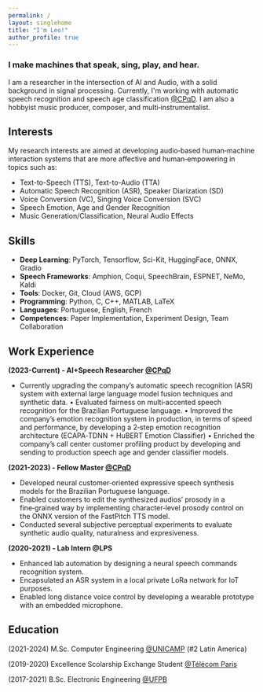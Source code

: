 ```yaml
---
permalink: /
layout: singlehome
title: "I'm Leo!"
author_profile: true
---
```

### I make machines that speak, sing, play, and hear.

I am a researcher in the intersection of AI and Audio, with a solid background in signal processing. Currently, I'm working with automatic speech recognition and speech age classification [@CPqD](https://www.linkedin.com/company/cpqd/). I am also a hobbyist music producer, composer, and multi‑instrumentalist.

## Interests
My research interests are aimed at developing audio‑based human‑machine interaction systems that are more affective and human‑empowering in topics such as: 

* Text-to-Speech (TTS), Text-to-Audio (TTA)
* Automatic Speech Recognition (ASR), Speaker Diarization (SD)
* Voice Conversion (VC), Singing Voice Conversion (SVC)
* Speech Emotion, Age and Gender Recognition
* Music Generation/Classification, Neural Audio Effects

## Skills
  * **Deep Learning**: PyTorch, Tensorflow, Sci-Kit, HuggingFace, ONNX, Gradio
  * **Speech Frameworks**: Amphion, Coqui, SpeechBrain, ESPNET, NeMo, Kaldi
  * **Tools**: Docker, Git, Cloud (AWS, GCP)
  * **Programming**: Python, C, C++, MATLAB, LaTeX
  * **Languages**: Portuguese, English, French
  * **Competences**: Paper Implementation, Experiment Design, Team Collaboration

## Work Experience
**(2023-Current) - AI+Speech Researcher [@CPqD](https://www.linkedin.com/company/cpqd/)**
  * Currently upgrading the company’s automatic speech recognition (ASR) system with external large language model fusion techniques and synthetic data.
  • Evaluated fairness on multi‑accented speech recognition for the Brazilian Portuguese language.
  • Improved the company’s emotion recognition system in production, in terms of speed and performance, by developing a 2‑step emotion recognition architecture (ECAPA‑TDNN + HuBERT Emotion Classifier)
  • Enriched the company’s call center customer profiling product by developing and sending to production speech age and gender classifier models.
    
**(2021-2023) - Fellow Master [@CPqD](https://www.linkedin.com/company/cpqd/)**
  * Developed neural customer‑oriented expressive speech synthesis models for the Brazilian Portuguese language.
  * Enabled customers to edit the synthesized audios’ prosody in a fine‑grained way by implementing character‑level prosody control on the ONNX version of the FastPitch TTS model.
  * Conducted several subjective perceptual experiments to evaluate synthetic audio quality, naturalness and expresiveness.
    
**(2020-2021) - Lab Intern @LPS**
  * Enhanced lab automation by designing a neural speech commands recognition system.
  * Encapsulated an ASR system in a local private LoRa network for IoT purposes.
  * Enabled long distance voice control by developing a wearable prototype with an embedded microphone.
    
## Education
(2021-2024) M.Sc. Computer Engineering [@UNICAMP](https://www.unicamp.br/unicamp/) (#2 Latin America)

(2019-2020) Excellence Scolarship Exchange Student [@Télécom Paris](https://www.telecom-paris.fr/)

(2017-2021) B.Sc. Electronic Engineering [@UFPB](https://www.ufpb.br/)

